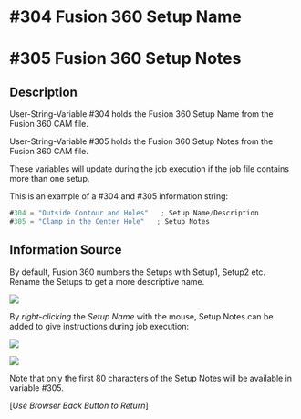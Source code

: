 # #304 Fusion 360 Setup Name
# #305 Fusion 360 Setup Notes

## Description
User-String-Variable #304 holds the Fusion 360 Setup Name from the Fusion 360 CAM file. 

User-String-Variable #305 holds the Fusion 360 Setup Notes from the Fusion 360 CAM file.

These variables will update during the job execution if the job file contains more than one setup.

This is an example of a #304 and #305 information string:

```javascript
#304 = "Outside Contour and Holes"   ; Setup Name/Description
#305 = "Clamp in the Center Hole"   ; Setup Notes
```

## Information Source
By default, Fusion 360 numbers the Setups with Setup1, Setup2 etc. Rename the Setups to get a more descriptive name.

![](/images/pp029.PNG)

By *right-clicking* the *Setup Name* with the mouse, Setup Notes can be added to give instructions during job execution:

![](/images/pp030.PNG)

![](/images/pp031.PNG)

Note that only the first 80 characters of the Setup Notes will be available in variable #305.


[*Use Browser Back Button to Return*]